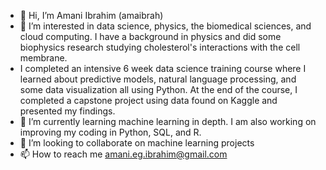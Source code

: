 - 👋 Hi, I’m Amani Ibrahim (amaibrah)
- 👀 I’m interested in data science, physics, the biomedical sciences, and cloud computing. I have a background in physics and did some biophysics research studying cholesterol's interactions with the cell membrane.
- I completed an intensive 6 week data science training course where I learned about predictive models, natural language processing, and some data visualization all using Python. At the end of the course, I completed a capstone project using data found on Kaggle and presented my findings.
- 🌱 I’m currently learning machine learning in depth. I am also working on improving my coding in Python, SQL, and R.
- 💞️ I’m looking to collaborate on machine learning projects
- 📫 How to reach me amani.eg.ibrahim@gmail.com


<!---
amaibrah/amaibrah is a ✨ special ✨ repository because its `README.md` (this file) appears on your GitHub profile.
You can click the Preview link to take a look at your changes.
--->
